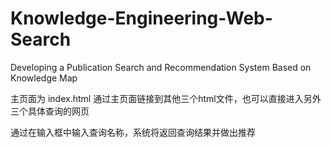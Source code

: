 # Knowledge-Engineering-Web-Search
Developing a Publication Search and Recommendation System Based on Knowledge Map

主页面为 index.html
通过主页面链接到其他三个html文件，也可以直接进入另外三个具体查询的网页

通过在输入框中输入查询名称，系统将返回查询结果并做出推荐
